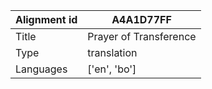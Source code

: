 |Alignment id | A4A1D77FF
| --- | --- 
|Title | Prayer of Transference 
|Type | translation
|Languages | ['en', 'bo']